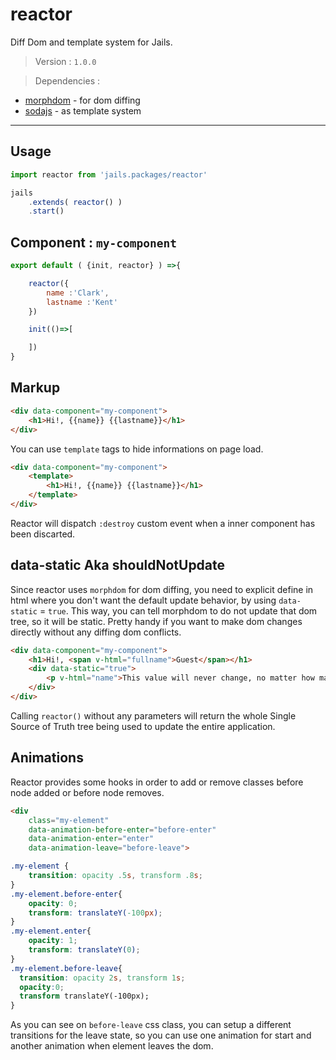 # reactor

Diff Dom and template system for Jails.

> Version : `1.0.0`

> Dependencies :
- [morphdom](https://github.com/patrick-steele-idem/morphdom) - for dom diffing
- [sodajs](https://github.com/AlloyTeam/sodajs) -  as template system

---

## Usage

```js
import reactor from 'jails.packages/reactor'

jails
    .extends( reactor() )
    .start()
```

## Component : `my-component`
```js
export default ( {init, reactor} ) =>{

    reactor({
        name :'Clark',
        lastname :'Kent'
    })

    init(()=>[

    ])
}
```

## Markup
```html
<div data-component="my-component">
    <h1>Hi!, {{name}} {{lastname}}</h1>
</div>
```

You can use `template` tags to hide informations on page load.

```html
<div data-component="my-component">
    <template>
        <h1>Hi!, {{name}} {{lastname}}</h1>
    </template>
</div>
```

Reactor will dispatch `:destroy` custom event when a inner component has been discarted.

## data-static Aka shouldNotUpdate

Since reactor uses `morphdom` for dom diffing, you need to explicit define in html where you don't
want the default update behavior, by using `data-static` = `true`. This way, you can tell morphdom to
do not update that dom tree, so it will be static. Pretty handy if you want to make dom changes directly without any diffing dom conflicts.

```html
<div data-component="my-component">
    <h1>Hi!, <span v-html="fullname">Guest</span></h1>
    <div data-static="true">
        <p v-html="name">This value will never change, no matter how many any reactor calls</p>
    </div>
</div>
```

Calling `reactor()` without any parameters will return the whole Single Source of Truth tree being used to update the entire application.


## Animations
Reactor provides some hooks in order to add or remove classes before node added or before node removes.

```html
<div 
    class="my-element"
    data-animation-before-enter="before-enter"
    data-animation-enter="enter"
    data-animation-leave="before-leave">
```

```css
.my-element {
    transition: opacity .5s, transform .8s;
}
.my-element.before-enter{
    opacity: 0;
    transform: translateY(-100px);
}
.my-element.enter{
    opacity: 1;
    transform: translateY(0);
}
.my-element.before-leave{
  transition: opacity 2s, transform 1s;
  opacity:0;
  transform translateY(-100px);
}
```

As you can see on `before-leave` css class, you can setup a different transitions for the leave state, so you can use one animation for start and another animation when element leaves the dom.
